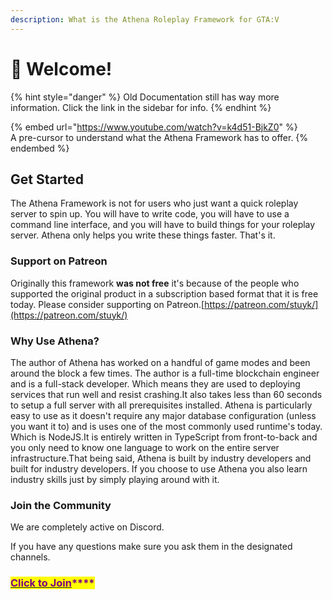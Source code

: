 ```yaml
---
description: What is the Athena Roleplay Framework for GTA:V
---
```


# 👋 Welcome!

{% hint style="danger" %}
Old Documentation still has way more information. Click the link in the sidebar for info.
{% endhint %}

{% embed url="https://www.youtube.com/watch?v=k4d51-BjkZ0" %}
\
A pre-cursor to understand what the Athena Framework has to offer.
{% endembed %}

## Get Started <a href="#get-started" id="get-started"></a>

The Athena Framework is not for users who just want a quick roleplay server to spin up. You will have to write code, you will have to use a command line interface, and you will have to build things for your roleplay server. Athena only helps you write these things faster. That's it.

### Support on Patreon <a href="#support-on-patreon" id="support-on-patreon"></a>

Originally this framework **was not free** it's because of the people who supported the original product in a subscription based format that it is free today. Please consider supporting on Patreon.​[https://patreon.com/stuyk/](https://patreon.com/stuyk/)​

### Why Use Athena? <a href="#why-use-athena" id="why-use-athena"></a>

The author of Athena has worked on a handful of game modes and been around the block a few times. The author is a full-time blockchain engineer and is a full-stack developer. Which means they are used to deploying services that run well and resist crashing.It also takes less than 60 seconds to setup a full server with all prerequisites installed. Athena is particularly easy to use as it doesn't require any major database configuration (unless you want it to) and is uses one of the most commonly used runtime's today. Which is NodeJS.It is entirely written in TypeScript from front-to-back and you only need to know one language to work on the entire server infrastructure.That being said, Athena is built by industry developers and built for industry developers. If you choose to use Athena you also learn industry skills just by simply playing around with it.

### Join the Community

We are completely active on Discord.&#x20;

If you have any questions make sure you ask them in the designated channels.&#x20;

### [<mark style="color:purple;">**Click to Join**</mark>](https://ares.stuyk.com/v1/get/discord)<mark style="color:purple;">****</mark>

